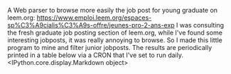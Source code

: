 A Web parser to browse more easily the job post for young graduate on leem.org: https://www.emploi.leem.org/espaces-sp%C3%A9cialis%C3%A9s-offre/jeunes-pro-2-ans-exp    I was consulting the fresh graduate job posting section of leem.org, while I've found some interesting jobposts, it was really annoying to browse.  So I made this little program to mine and filter junior jobposts. The results are periodically printed in a table below via a CRON that I've set to run daily.  
<IPython.core.display.Markdown object>
